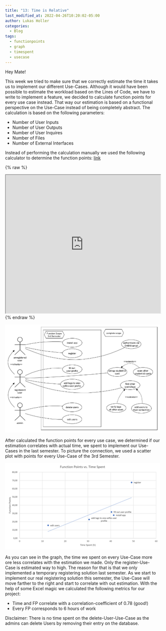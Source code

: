 ```yaml
---
title: "13: Time is Relative"
last_modified_at: 2022-04-26T10:20:02-05:00
author: Lukas Holler
categories:
  - Blog
tags:
  - functionpoints
  - graph
  - timespent
  - usecase
---
```


Hey Mate!

This week we tried to make sure that we correctly estimate the time it takes us to implement our different Use-Cases. Although it would have been possible to estimate the workload based on the Lines of Code, we have to write to implement a feature, we decided to calculate function points for every use case instead. That way our estimation is based on a functional perspective on the Use-Case instead of being completely abstract. 
The calculation is based on the following parameters:

- Number of User Inputs
- Number of User Outputs
- Number of User Inquires
- Number of Files
- Number of External Interfaces

Instead of performing the calculation manually we used the following calculator to determine the function points: [link](http://groups.umd.umich.edu/cis/course.des/cis525/js/f00/harvey/FP_Calc.html?tCountVal=0#FPCalc) 

{% raw %}
<iframe style="width: 100%; height: 450px;" src="https://docs.google.com/spreadsheets/d/e/2PACX-1vSSsadckaVqBLdA9DZbGnziP3yyenmTxh2J9b9lrnEbPYt2yJf_EFk9fl1_9rXvPNPPQMXdvGOh92Gj/pubhtml?widget=true&amp;headers=false"></iframe>
{% endraw %}

![Use-Cases](https://raw.githubusercontent.com/DHBW-Experts/documents/main/UseCases/UseCase-Diagram.jpg)

After calculated the function points for every use case, we determined if our estimation correlates with actual time, we spent to implement our Use-Cases in the last semester. To picture the connection, we used a scatter plot with points for every Use-Case of the 3rd Semester.

![Graph](https://raw.githubusercontent.com/DHBW-Experts/documents/main/UseCases/FunctionPointsVsTimeSpent.png)

As you can see in the graph, the time we spent on every Use-Case more ore less correlates with the estimation we made. Only the register-Use-Case is estimated way to high. The reason for that is that we only implemented a temporary registering solution last semester. As we start to implement our real registering solution this semester, the Use-Case will move farther to the right and start to correlate with out estimation.
With the help of some Excel magic we calculated the following metrics for our project:

- Time and FP correlate with a correlation-coefficient of 0.78 (good!)
- Every FP corresponds to 6 hours of work 

Disclaimer: There is no time spent on the delete-User-Use-Case as the admins can delete Users by removing their entry on the database.


